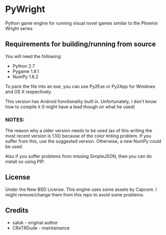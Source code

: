 # PyWright
Python game engine for running visual novel games similar to the Phoenix Wright series

## Requirements for building/running from source
You will need the following:
- Python 2.7
- Pygame 1.9.1
- NumPy 1.6.2

To pack the file into an exe, you can use Py2Exe or Py2App for Windows and OS X respectively.

This version has Android functionality built in. Unfortunately, I don't know how to compile it (I might have a lead though on what he used)

### NOTES:
The reason why a older version needs to be used (as of this writing the most recent version is 1.10) because of the color tinting problem.
If you suffer from this, use the suggested version. Otherwise, a new NumPy could be used.

Also if you suffer problems from missing SimpleJSON, then you can do install so using PIP.

## License
Under the New BSD License. This engine uses some assets by Capcom. I might remove/change them from this repo to avoid some problems.

## Credits
- saluk - original author
- CRxTRDude - maintainance
